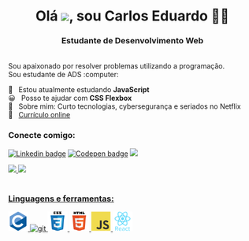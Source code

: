 <h1 align="center">Olá <img src="https://media.giphy.com/media/hvRJCLFzcasrR4ia7z/giphy.gif" width="25px">, sou Carlos Eduardo 👨‍💻</h1>
<h3 align="center">Estudante de Desenvolvimento Web</h3>
<br>
Sou apaixonado por resolver problemas utilizando a programação.
<br> Sou estudante de ADS :computer:

🌱 &nbsp; Estou atualmente estudando **JavaScript**
<br> 😀 &nbsp; Posso te ajudar com **CSS Flexbox**
<br> 💬 &nbsp; Sobre mim: Curto tecnologias, cybersegurança e seriados no Netflix
<br> 📄 &nbsp; [Currículo online](https://caducoder.github.io/)

<h3 align="left">Conecte comigo:</h3>
<p align="left">
<a href="https://linkedin.com/in/carlos-edu" target="_blank"><img src="https://img.shields.io/badge/LinkedIn-0077B5?style=for-the-badge&logo=linkedin&logoColor=white" alt="Linkedin badge"></a>
<a href="https://codepen.io/caducoder" target="_blank"><img src="https://img.shields.io/badge/Codepen-000000?style=for-the-badge&logo=codepen&logoColor=white" alt="Codepen badge"></a>
<a href="mailto:cadudrop@hotmail.com"><img src="https://img.shields.io/badge/Gmail-D14836?style=for-the-badge&logo=gmail&logoColor=white"></a>
</p>

<div>
 <div>
  <a href="https://github.com/caducoder">
  <img height="180em" src="https://github-readme-stats.vercel.app/api?username=caducoder&show_icons=true&theme=tokyonight&include_all_commits=true&count_private=true"/>
  <img height="180em" src="https://github-readme-stats.vercel.app/api/top-langs/?username=caducoder&layout=compact&langs_count=16&theme=tokyonight"/>
</div>
<br>
<h3 align="left">Linguagens e ferramentas:</h3>
<div> 
<a href="https://www.cprogramming.com/" target="_blank"> <img src="https://raw.githubusercontent.com/devicons/devicon/master/icons/c/c-original.svg" alt="c" width="40" height="40"/> </a> <a href="https://git-scm.com/" target="_blank"> <img src="https://www.vectorlogo.zone/logos/git-scm/git-scm-icon.svg" alt="git" width="40" height="40"/> </a> <a href="https://www.w3schools.com/css/" target="_blank"> <img src="https://raw.githubusercontent.com/devicons/devicon/master/icons/css3/css3-original-wordmark.svg" alt="css3" width="40" height="40"/> </a>  <a href="https://www.w3.org/html/" target="_blank"> <img src="https://raw.githubusercontent.com/devicons/devicon/master/icons/html5/html5-original-wordmark.svg" alt="html5" width="40" height="40"/> </a> <a href="https://developer.mozilla.org/en-US/docs/Web/JavaScript" target="_blank"> <img src="https://raw.githubusercontent.com/devicons/devicon/master/icons/javascript/javascript-original.svg" alt="javascript" width="40" height="40"/> </a> 
<!--<a href="https://getbootstrap.com" target="_blank"> <img src="https://raw.githubusercontent.com/devicons/devicon/master/icons/bootstrap/bootstrap-plain-wordmark.svg" alt="bootstrap" width="40" height="40"/> </a> <a href="https://www.mysql.com/" target="_blank"> <img src="https://raw.githubusercontent.com/devicons/devicon/master/icons/mysql/mysql-original-wordmark.svg" alt="mysql" width="40" height="40"/> </a>--> 
<a href="https://reactjs.org/" target="_blank"> <img src="https://raw.githubusercontent.com/devicons/devicon/master/icons/react/react-original-wordmark.svg" alt="react" width="40" height="40"/> </a>
</div>
